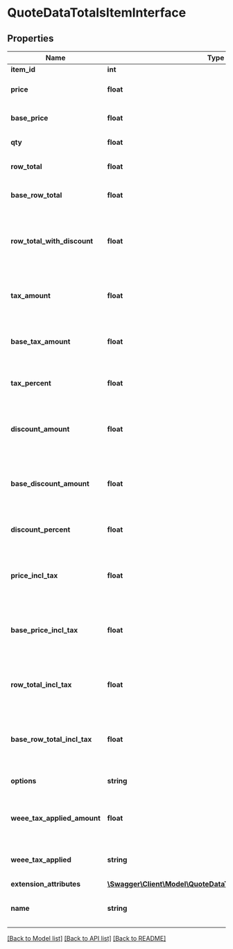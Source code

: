 # QuoteDataTotalsItemInterface

## Properties
Name | Type | Description | Notes
------------ | ------------- | ------------- | -------------
**item_id** | **int** | Item id | 
**price** | **float** | Item price in quote currency. | 
**base_price** | **float** | Item price in base currency. | 
**qty** | **float** | Item quantity. | 
**row_total** | **float** | Row total in quote currency. | 
**base_row_total** | **float** | Row total in base currency. | 
**row_total_with_discount** | **float** | Row total with discount in quote currency. Otherwise, null. | [optional] 
**tax_amount** | **float** | Tax amount in quote currency. Otherwise, null. | [optional] 
**base_tax_amount** | **float** | Tax amount in base currency. Otherwise, null. | [optional] 
**tax_percent** | **float** | Tax percent. Otherwise, null. | [optional] 
**discount_amount** | **float** | Discount amount in quote currency. Otherwise, null. | [optional] 
**base_discount_amount** | **float** | Discount amount in base currency. Otherwise, null. | [optional] 
**discount_percent** | **float** | Discount percent. Otherwise, null. | [optional] 
**price_incl_tax** | **float** | Price including tax in quote currency. Otherwise, null. | [optional] 
**base_price_incl_tax** | **float** | Price including tax in base currency. Otherwise, null. | [optional] 
**row_total_incl_tax** | **float** | Row total including tax in quote currency. Otherwise, null. | [optional] 
**base_row_total_incl_tax** | **float** | Row total including tax in base currency. Otherwise, null. | [optional] 
**options** | **string** | Item price in quote currency. | 
**weee_tax_applied_amount** | **float** | Item weee tax applied amount in quote currency. | 
**weee_tax_applied** | **string** | Item weee tax applied in quote currency. | 
**extension_attributes** | [**\Swagger\Client\Model\QuoteDataTotalsItemExtensionInterface**](QuoteDataTotalsItemExtensionInterface.md) |  | [optional] 
**name** | **string** | Product name. Otherwise, null. | [optional] 

[[Back to Model list]](../README.md#documentation-for-models) [[Back to API list]](../README.md#documentation-for-api-endpoints) [[Back to README]](../README.md)


